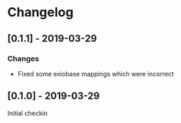 # Changelog

## [0.1.1] - 2019-03-29

### Changes

- Fixed some exiobase mappings which were incorrect

## [0.1.0] - 2019-03-29

Initial checkin

